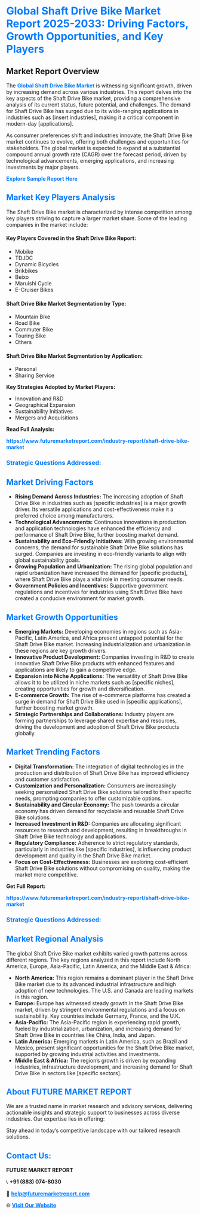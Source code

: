 <h1 style="color: #007BFF;">Global Shaft Drive Bike Market Report 2025-2033: Driving Factors, Growth Opportunities, and Key Players</h1>

<section id="overview">
<h2>Market Report Overview</h2>
<p>The <a href="https://www.futuremarketreport.com/industry-report/shaft-drive-bike-market" style="color: #007BFF; text-decoration: none;"><strong>Global Shaft Drive Bike Market</strong></a> is witnessing significant growth, driven by increasing demand across various industries. This report delves into the key aspects of the Shaft Drive Bike market, providing a comprehensive analysis of its current status, future potential, and challenges. The demand for Shaft Drive Bike has surged due to its wide-ranging applications in industries such as [insert industries], making it a critical component in modern-day [applications].</p>
<p>As consumer preferences shift and industries innovate, the Shaft Drive Bike market continues to evolve, offering both challenges and opportunities for stakeholders. The global market is expected to expand at a substantial compound annual growth rate (CAGR) over the forecast period, driven by technological advancements, emerging applications, and increasing investments by major players.</p>
</section>

<section id="overview">
<p><a href="https://www.futuremarketreport.com/request-sample/reportId=26237" style="color: #007BFF; text-decoration: none;"><strong>Explore Sample Report Here</strong></a></p>
</section>

<section id="key-players">
<h2 style="color: #007BFF;">Market Key Players Analysis</h2>
<p>The Shaft Drive Bike market is characterized by intense competition among key players striving to capture a larger market share. Some of the leading companies in the market include:</p>
<h4>Key Players Covered in the Shaft Drive Bike Report:</h4>
<ul><li>Mobike</li><li>TDJDC</li><li>Dynamic Bicycles</li><li>Brikbikes</li><li>Beixo</li><li>Maruishi Cycle</li><li>E-Cruiser Bikes</li></ul>
<h4>Shaft Drive Bike Market Segmentation by Type:</h4>
<ul><li>Mountain Bike</li><li>Road Bike</li><li>Commuter Bike</li><li>Touring Bike</li><li>Others</li></ul>

<h4>Shaft Drive Bike Market Segmentation by Application:</h4>
<ul><li>Personal</li><li>Sharing Service</li></ul>
<p><strong>Key Strategies Adopted by Market Players:</strong></p>
<ul>
<li>Innovation and R&D</li>
<li>Geographical Expansion</li>
<li>Sustainability Initiatives</li>
<li>Mergers and Acquisitions</li>
</ul>
</section>

<section>
<p><strong>Read Full Analysis: </strong></p><a href="https://www.futuremarketreport.com/industry-report/shaft-drive-bike-market" style="color: #007BFF; text-decoration: none;"><strong>https://www.futuremarketreport.com/industry-report/shaft-drive-bike-market</strong></a>
<h3 style="color: #007BFF;">Strategic Questions Addressed:</h3>
</section>

<section id="driving-factors">
<h2 style="color: #007BFF;">Market Driving Factors</h2>
<ul>
<li><strong>Rising Demand Across Industries:</strong> The increasing adoption of Shaft Drive Bike in industries such as [specific industries] is a major growth driver. Its versatile applications and cost-effectiveness make it a preferred choice among manufacturers.</li>
<li><strong>Technological Advancements:</strong> Continuous innovations in production and application technologies have enhanced the efficiency and performance of Shaft Drive Bike, further boosting market demand.</li>
<li><strong>Sustainability and Eco-Friendly Initiatives:</strong> With growing environmental concerns, the demand for sustainable Shaft Drive Bike solutions has surged. Companies are investing in eco-friendly variants to align with global sustainability goals.</li>
<li><strong>Growing Population and Urbanization:</strong> The rising global population and rapid urbanization have increased the demand for [specific products], where Shaft Drive Bike plays a vital role in meeting consumer needs.</li>
<li><strong>Government Policies and Incentives:</strong> Supportive government regulations and incentives for industries using Shaft Drive Bike have created a conducive environment for market growth.</li>
</ul>
</section>

<section id="growth-opportunities">
<h2 style="color: #007BFF;">Market Growth Opportunities</h2>
<ul>
<li><strong>Emerging Markets:</strong> Developing economies in regions such as Asia-Pacific, Latin America, and Africa present untapped potential for the Shaft Drive Bike market. Increasing industrialization and urbanization in these regions are key growth drivers.</li>
<li><strong>Innovative Product Development:</strong> Companies investing in R&D to create innovative Shaft Drive Bike products with enhanced features and applications are likely to gain a competitive edge.</li>
<li><strong>Expansion into Niche Applications:</strong> The versatility of Shaft Drive Bike allows it to be utilized in niche markets such as [specific niches], creating opportunities for growth and diversification.</li>
<li><strong>E-commerce Growth:</strong> The rise of e-commerce platforms has created a surge in demand for Shaft Drive Bike used in [specific applications], further boosting market growth.</li>
<li><strong>Strategic Partnerships and Collaborations:</strong> Industry players are forming partnerships to leverage shared expertise and resources, driving the development and adoption of Shaft Drive Bike products globally.</li>
</ul>
</section>

<section id="trending-factors">
<h2 style="color: #007BFF;">Market Trending Factors</h2>
<ul>
<li><strong>Digital Transformation:</strong> The integration of digital technologies in the production and distribution of Shaft Drive Bike has improved efficiency and customer satisfaction.</li>
<li><strong>Customization and Personalization:</strong> Consumers are increasingly seeking personalized Shaft Drive Bike solutions tailored to their specific needs, prompting companies to offer customizable options.</li>
<li><strong>Sustainability and Circular Economy:</strong> The push towards a circular economy has driven demand for recyclable and reusable Shaft Drive Bike solutions.</li>
<li><strong>Increased Investment in R&D:</strong> Companies are allocating significant resources to research and development, resulting in breakthroughs in Shaft Drive Bike technology and applications.</li>
<li><strong>Regulatory Compliance:</strong> Adherence to strict regulatory standards, particularly in industries like [specific industries], is influencing product development and quality in the Shaft Drive Bike market.</li>
<li><strong>Focus on Cost-Effectiveness:</strong> Businesses are exploring cost-efficient Shaft Drive Bike solutions without compromising on quality, making the market more competitive.</li>
</ul>
</section>

<section>
<p><strong>Get Full Report: </strong></p><a href="https://www.futuremarketreport.com/industry-report/shaft-drive-bike-market" style="color: #007BFF; text-decoration: none;"><strong>https://www.futuremarketreport.com/industry-report/shaft-drive-bike-market</strong></a>
<h3 style="color: #007BFF;">Strategic Questions Addressed:</h3>
</section>


<section id="regional-analysis">
<h2 style="color: #007BFF;">Market Regional Analysis</h2>
<p>The global Shaft Drive Bike market exhibits varied growth patterns across different regions. The key regions analyzed in this report include North America, Europe, Asia-Pacific, Latin America, and the Middle East & Africa:</p>
<ul>
<li><strong>North America:</strong> This region remains a dominant player in the Shaft Drive Bike market due to its advanced industrial infrastructure and high adoption of new technologies. The U.S. and Canada are leading markets in this region.</li>
<li><strong>Europe:</strong> Europe has witnessed steady growth in the Shaft Drive Bike market, driven by stringent environmental regulations and a focus on sustainability. Key countries include Germany, France, and the U.K.</li>
<li><strong>Asia-Pacific:</strong> The Asia-Pacific region is experiencing rapid growth, fueled by industrialization, urbanization, and increasing demand for Shaft Drive Bike in countries like China, India, and Japan.</li>
<li><strong>Latin America:</strong> Emerging markets in Latin America, such as Brazil and Mexico, present significant opportunities for the Shaft Drive Bike market, supported by growing industrial activities and investments.</li>
<li><strong>Middle East & Africa:</strong> The region’s growth is driven by expanding industries, infrastructure development, and increasing demand for Shaft Drive Bike in sectors like [specific sectors].</li>
</ul>
</section>

<footer>
<h2 style="color: #007BFF;">About FUTURE MARKET REPORT</h2>
<p>We are a trusted name in market research and advisory services, delivering actionable insights and strategic support to businesses across diverse industries. Our expertise lies in offering:</p>

<p>Stay ahead in today’s competitive landscape with our tailored research solutions.</p>

<h2 style="color: #007BFF;">Contact Us:</h2>
<p><strong>FUTURE MARKET REPORT</strong></p>
<p>📞 <strong>+91 (883) 074-8030</strong></p>
<p>📧 <strong><a href="mailto:help@futuremarketreport.com" style="color: #007BFF;">help@futuremarketreport.com</a></strong></p>
<p>🌐 <strong><a href="https://www.futuremarketreport.com/" style="color: #007BFF;">Visit Our Website</a></strong></p>
</footer>
